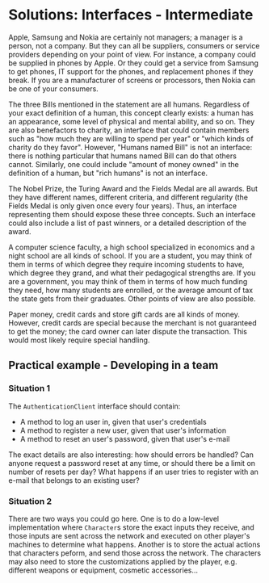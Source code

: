 # Solutions: Interfaces - Intermediate

Apple, Samsung and Nokia are certainly not managers; a manager is a person, not a company. But they can all be suppliers, consumers or service providers depending on your point of view. For instance, a company could be supplied in phones by Apple. Or they could get a service from Samsung to get phones, IT support for the phones, and replacement phones if they break. If you are a manufacturer of screens or processors, then Nokia can be one of your consumers.

The three Bills mentioned in the statement are all humans. Regardless of your exact definition of a human, this concept clearly exists: a human has an appearance, some level of physical and mental ability, and so on. They are also benefactors to charity, an interface that could contain members such as "how much they are willing to spend per year" or "which kinds of charity do they favor". However, "Humans named Bill" is not an interface: there is nothing particular that humans named Bill can do that others cannot. Similarly, one could include "amount of money owned" in the definition of a human, but "rich humans" is not an interface.

The Nobel Prize, the Turing Award and the Fields Medal are all awards. But they have different names, different criteria, and different regularity (the Fields Medal is only given once every four years). Thus, an interface representing them should expose these three concepts. Such an interface could also include a list of past winners, or a detailed description of the award.

A computer science faculty, a high school specialized in economics and a night school are all kinds of school. If you are a student, you may think of them in terms of which degree they require incoming students to have, which degree they grand, and what their pedagogical strengths are. If you are a government, you may think of them in terms of how much funding they need, how many students are enrolled, or the average amount of tax the state gets from their graduates. Other points of view are also possible.

Paper money, credit cards and store gift cards are all kinds of money. However, credit cards are special because the merchant is not guaranteed to get the money; the card owner can later dispute the transaction. This would most likely require special handling.


## Practical example - Developing in a team

### Situation 1

The `AuthenticationClient` interface should contain:

- A method to log an user in, given that user's credentials
- A method to register a new user, given that user's information
- A method to reset an user's password, given that user's e-mail

The exact details are also interesting: how should errors be handled? Can anyone request a password reset at any time, or should there be a limit on number of resets per day? What happens if an user tries to register with an e-mail that belongs to an existing user?


### Situation 2

There are two ways you could go here. One is to do a low-level implementation where `Character`s store the exact inputs they receive, and those inputs are sent across the network and executed on other player's machines to determine what happens. Another is to store the actual actions that characters peform, and send those across the network. The characters may also need to store the customizations applied by the player, e.g. different weapons or equipment, cosmetic accessories...

